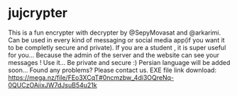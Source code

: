# jujcrypter
This is a fun encrypter with decrypter by @SepyMovasat and @arkarimi.
Can be used in every kind of messaging or social media app(if you want it to be completly secure and private).
If you are a student , it is super useful for you... Because the admin of the server and the website can see your messages !
Use it... Be private and secure :)
Persian language will be added soon...
Found any problems? Please contact us.
EXE file link download:
https://mega.nz/file/FEo3XCqT#0ncmzbw_4di3OQreNq-0QUCzOAiixJW7dJsuB54u21k
